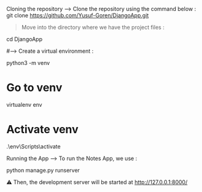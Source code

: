 Cloning the repository
--> Clone the repository using the command below :
git clone https://github.com/Yusuf-Goren/DjangoApp.git

> Move into the directory where we have the project files :

cd DjangoApp

#--> Create a virtual environment :

python3 -m venv 

# Go to venv
virtualenv env


# Activate venv
.\env\Scripts\activate

Running the App
--> To run the Notes App, we use :

python manage.py runserver

⚠ Then, the development server will be started at http://127.0.0.1:8000/
